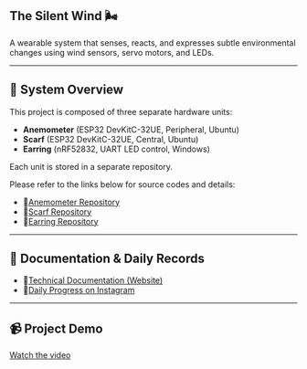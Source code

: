 The Silent Wind 🌬️
--
A wearable system that senses, reacts, and expresses subtle environmental changes using wind sensors, servo motors, and LEDs.

---

🚀 System Overview
--

This project is composed of three separate hardware units:

- **Anemometer** (ESP32 DevKitC-32UE, Peripheral, Ubuntu)
- **Scarf** (ESP32 DevKitC-32UE, Central, Ubuntu)
- **Earring** (nRF52832, UART LED control, Windows)

Each unit is stored in a separate repository.

Please refer to the links below for source codes and details:
- 🔗[Anemometer Repository](https://github.com/YukariKisu/The_Silent_Wind_Anemometer.git)
- 🔗[Scarf Repository](https://github.com/YukariKisu/The_Silent_Wind_Scarf.git)
- 🔗[Earring Repository](https://github.com/YukariKisu/The_Silent_Wind_Earring.git)

---

📆 Documentation & Daily Records
--

- 📘[Technical Documentation (Website)](https://yukarikisu.com/docs/work1/index1.html)
- 📸[Daily Progress on Instagram](https://www.instagram.com/yukari.kisu)

---

📹 Project Demo
--
[Watch the video](https://www.instagram.com/reel/DOVSFuAjLvM/?igsh=bXkzeWs0Z3dod2Yx)
